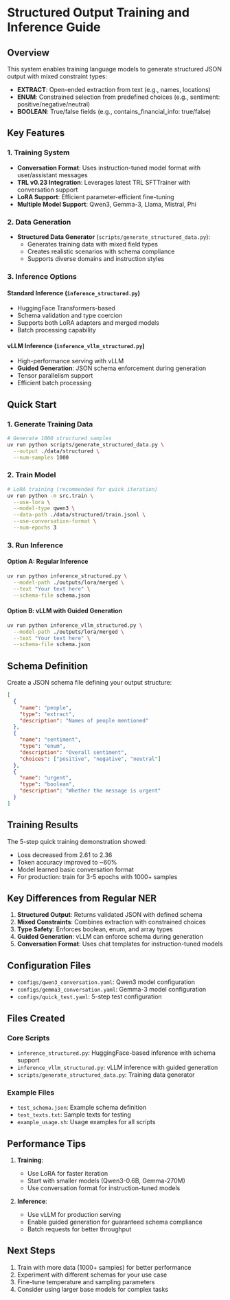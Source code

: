 # Structured Output Training and Inference Guide

## Overview

This system enables training language models to generate structured JSON output with mixed constraint types:
- **EXTRACT**: Open-ended extraction from text (e.g., names, locations)
- **ENUM**: Constrained selection from predefined choices (e.g., sentiment: positive/negative/neutral)
- **BOOLEAN**: True/false fields (e.g., contains_financial_info: true/false)

## Key Features

### 1. Training System
- **Conversation Format**: Uses instruction-tuned model format with user/assistant messages
- **TRL v0.23 Integration**: Leverages latest TRL SFTTrainer with conversation support
- **LoRA Support**: Efficient parameter-efficient fine-tuning
- **Multiple Model Support**: Qwen3, Gemma-3, Llama, Mistral, Phi

### 2. Data Generation
- **Structured Data Generator** (`scripts/generate_structured_data.py`):
  - Generates training data with mixed field types
  - Creates realistic scenarios with schema compliance
  - Supports diverse domains and instruction styles

### 3. Inference Options

#### Standard Inference (`inference_structured.py`)
- HuggingFace Transformers-based
- Schema validation and type coercion
- Supports both LoRA adapters and merged models
- Batch processing capability

#### vLLM Inference (`inference_vllm_structured.py`)
- High-performance serving with vLLM
- **Guided Generation**: JSON schema enforcement during generation
- Tensor parallelism support
- Efficient batch processing

## Quick Start

### 1. Generate Training Data
```bash
# Generate 1000 structured samples
uv run python scripts/generate_structured_data.py \
  --output ./data/structured \
  --num-samples 1000
```

### 2. Train Model
```bash
# LoRA training (recommended for quick iteration)
uv run python -m src.train \
  --use-lora \
  --model-type qwen3 \
  --data-path ./data/structured/train.jsonl \
  --use-conversation-format \
  --num-epochs 3
```

### 3. Run Inference

#### Option A: Regular Inference
```bash
uv run python inference_structured.py \
  --model-path ./outputs/lora/merged \
  --text "Your text here" \
  --schema-file schema.json
```

#### Option B: vLLM with Guided Generation
```bash
uv run python inference_vllm_structured.py \
  --model-path ./outputs/lora/merged \
  --text "Your text here" \
  --schema-file schema.json
```

## Schema Definition

Create a JSON schema file defining your output structure:

```json
[
  {
    "name": "people",
    "type": "extract",
    "description": "Names of people mentioned"
  },
  {
    "name": "sentiment",
    "type": "enum",
    "description": "Overall sentiment",
    "choices": ["positive", "negative", "neutral"]
  },
  {
    "name": "urgent",
    "type": "boolean",
    "description": "Whether the message is urgent"
  }
]
```

## Training Results

The 5-step quick training demonstration showed:
- Loss decreased from 2.61 to 2.36
- Token accuracy improved to ~60%
- Model learned basic conversation format
- For production: train for 3-5 epochs with 1000+ samples

## Key Differences from Regular NER

1. **Structured Output**: Returns validated JSON with defined schema
2. **Mixed Constraints**: Combines extraction with constrained choices
3. **Type Safety**: Enforces boolean, enum, and array types
4. **Guided Generation**: vLLM can enforce schema during generation
5. **Conversation Format**: Uses chat templates for instruction-tuned models

## Configuration Files

- `configs/qwen3_conversation.yaml`: Qwen3 model configuration
- `configs/gemma3_conversation.yaml`: Gemma-3 model configuration
- `configs/quick_test.yaml`: 5-step test configuration

## Files Created

### Core Scripts
- `inference_structured.py`: HuggingFace-based inference with schema support
- `inference_vllm_structured.py`: vLLM inference with guided generation
- `scripts/generate_structured_data.py`: Training data generator

### Example Files
- `test_schema.json`: Example schema definition
- `test_texts.txt`: Sample texts for testing
- `example_usage.sh`: Usage examples for all scripts

## Performance Tips

1. **Training**:
   - Use LoRA for faster iteration
   - Start with smaller models (Qwen3-0.6B, Gemma-270M)
   - Use conversation format for instruction-tuned models

2. **Inference**:
   - Use vLLM for production serving
   - Enable guided generation for guaranteed schema compliance
   - Batch requests for better throughput

## Next Steps

1. Train with more data (1000+ samples) for better performance
2. Experiment with different schemas for your use case
3. Fine-tune temperature and sampling parameters
4. Consider using larger base models for complex tasks